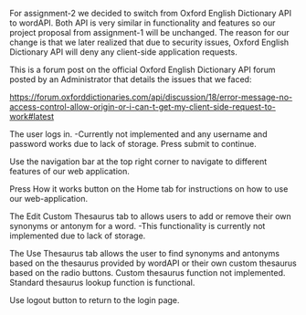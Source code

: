 For assignment-2 we decided to switch from Oxford English Dictionary API to wordAPI. Both API is very similar in functionality and features so our project proposal from assignment-1 will be unchanged. The reason for our change is that we later realized that due to security issues, Oxford English Dictionary API will deny any client-side application requests.

This is a forum post on the official Oxford English Dictionary API forum posted by an Administrator that details the issues that we faced: 

https://forum.oxforddictionaries.com/api/discussion/18/error-message-no-access-control-allow-origin-or-i-can-t-get-my-client-side-request-to-work#latest

The user logs in. -Currently not implemented and any username and password works due to lack of storage. Press submit to continue.

Use the navigation bar at the top right corner to navigate to different features of our web application. 

Press How it works button on the Home tab for instructions on how to use our web-application.

The Edit Custom Thesaurus tab to allows users to add or remove their own synonyms or antonym for a word. -This functionality is currently not implemented due to lack of storage. 

The Use Thesaurus tab allows the user to find synonyms and antonyms based on the thesaurus provided by wordAPI or their own custom thesaurus based on the radio buttons. Custom thesaurus function not implemented. Standard thesaurus lookup function is functional. 

Use logout button to return to the login page.

